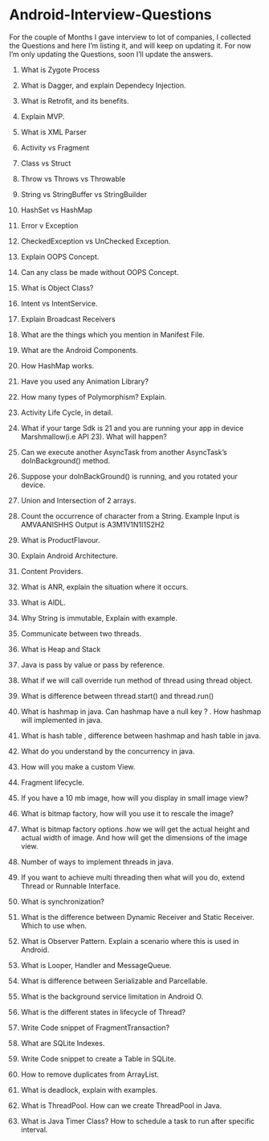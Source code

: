 # Android-Interview-Questions

For the couple of Months I gave interview to lot of companies, I collected the Questions and here I’m listing it, and will keep on updating it. For now I’m only updating the Questions, soon I’ll update the answers.

01. What is Zygote Process

02. What is Dagger, and explain Dependecy Injection.

03. What is Retrofit, and its benefits.

04. Explain MVP.

05. What is XML Parser

06. Activity vs Fragment

07. Class vs Struct

08. Throw vs Throws vs Throwable

09. String vs StringBuffer vs StringBuilder

10. HashSet vs HashMap

11. Error v Exception

12. CheckedException vs UnChecked Exception.

13. Explain OOPS Concept.

14. Can any class be made without OOPS Concept.

15. What is Object Class?

16. Intent vs IntentService.

17. Explain Broadcast Receivers

18. What are the things which you mention in Manifest File.

19. What are the Android Components.

20. How HashMap works.

21. Have you used any Animation Library?

22. How many types of Polymorphism? Explain.

23. Activity Life Cycle, in detail.

24. What if your targe Sdk is 21 and you are running your app in device Marshmallow(i.e API 23). What will happen?

25. Can we execute another AsyncTask from another AsyncTask’s doInBackground() method.

26. Suppose your doInBackGround() is running, and you rotated your device.

27. Union and Intersection of 2 arrays.

28. Count the occurrence of character from a String. 
Example Input is AMVAANISHHS Output is A3M1V1N1I1S2H2

29. What is ProductFlavour.

30. Explain Android Architecture.

31. Content Providers.

32. What is ANR, explain the situation where it occurs.

33. What is AIDL.

34. Why String is immutable, Explain with example.

35. Communicate between two threads.

36. What is Heap and Stack

37. Java is pass by value or pass by reference.

38. What if we will call override run method of thread using thread object.

39. What is difference between thread.start() and thread.run()

40. What is hashmap in java. Can hashmap have a null key ? . How hashmap will implemented in java.

41. What is hash table , difference between hashmap and hash table in java.

42. What do you understand by the concurrency in java.

43. How will you make a custom View.

44. Fragment lifecycle.

45. If you have a 10 mb image, how will you display in small image view?

46. What is bitmap factory, how will you use it to rescale the image?

47. What is bitmap factory options .how we will get the actual height and actual width of image. And how will get the dimensions of the image view.

48. Number of ways to implement threads in java.

49. If you want to achieve multi threading then what will you do, extend Thread or Runnable Interface.

50. What is synchronization?

51. What is the difference between Dynamic Receiver and Static Receiver. Which to use when.

52. What is Observer Pattern. Explain a scenario where this is used in Android.

53. What is Looper, Handler and MessageQueue.

54. What is difference between Serializable and Parcellable.

55. What is the background service limitation in Android O.

56. What is the different states in lifecycle of Thread?

57. Write Code snippet of FragmentTransaction?

58. What are SQLite Indexes.

59. Write Code snippet to create a Table in SQLite.

60. How to remove duplicates from ArrayList.

61. What is deadlock, explain with examples.

62. What is ThreadPool. How can we create ThreadPool in Java.

63. What is Java Timer Class? How to schedule a task to run after specific interval.
